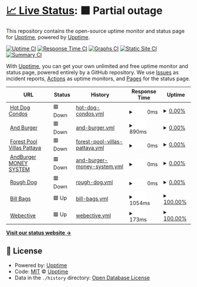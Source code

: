 # [📈 Live Status](https://demo.upptime.js.org): <!--live status--> **🟧 Partial outage**

This repository contains the open-source uptime monitor and status page for [Upptime](https://upptime.js.org), powered by [Upptime](https://github.com/upptime/upptime).

[![Uptime CI](https://github.com/upptime/upptime/workflows/Uptime%20CI/badge.svg)](https://github.com/upptime/upptime/actions?query=workflow%3A%22Uptime+CI%22)
[![Response Time CI](https://github.com/upptime/upptime/workflows/Response%20Time%20CI/badge.svg)](https://github.com/upptime/upptime/actions?query=workflow%3A%22Response+Time+CI%22)
[![Graphs CI](https://github.com/upptime/upptime/workflows/Graphs%20CI/badge.svg)](https://github.com/upptime/upptime/actions?query=workflow%3A%22Graphs+CI%22)
[![Static Site CI](https://github.com/upptime/upptime/workflows/Static%20Site%20CI/badge.svg)](https://github.com/upptime/upptime/actions?query=workflow%3A%22Static+Site+CI%22)
[![Summary CI](https://github.com/upptime/upptime/workflows/Summary%20CI/badge.svg)](https://github.com/upptime/upptime/actions?query=workflow%3A%22Summary+CI%22)

With [Upptime](https://upptime.js.org), you can get your own unlimited and free uptime monitor and status page, powered entirely by a GitHub repository. We use [Issues](https://github.com/upptime/upptime/issues) as incident reports, [Actions](https://github.com/upptime/upptime/actions) as uptime monitors, and [Pages](https://demo.upptime.js.org) for the status page.

<!--start: status pages-->
<!-- This summary is generated by Upptime (https://github.com/upptime/upptime) -->
<!-- Do not edit this manually, your changes will be overwritten -->
<!-- prettier-ignore -->
| URL | Status | History | Response Time | Uptime |
| --- | ------ | ------- | ------------- | ------ |
| <img alt="" src="https://icons.duckduckgo.com/ip3/www.hotdogcondos.com.ico" height="13"> [Hot Dog Condos](https://www.hotdogcondos.com/) | 🟥 Down | [hot-dog-condos.yml](https://github.com/gnosis93/UPTIME-APPSILION/commits/HEAD/history/hot-dog-condos.yml) | <details><summary><img alt="Response time graph" src="./graphs/hot-dog-condos/response-time-week.png" height="20"> 0ms</summary><br><a href="https://demo.upptime.js.org/history/hot-dog-condos"><img alt="Response time 1819" src="https://img.shields.io/endpoint?url=https%3A%2F%2Fraw.githubusercontent.com%2Fgnosis93%2FUPTIME-APPSILION%2FHEAD%2Fapi%2Fhot-dog-condos%2Fresponse-time.json"></a><br><a href="https://demo.upptime.js.org/history/hot-dog-condos"><img alt="24-hour response time 0" src="https://img.shields.io/endpoint?url=https%3A%2F%2Fraw.githubusercontent.com%2Fgnosis93%2FUPTIME-APPSILION%2FHEAD%2Fapi%2Fhot-dog-condos%2Fresponse-time-day.json"></a><br><a href="https://demo.upptime.js.org/history/hot-dog-condos"><img alt="7-day response time 0" src="https://img.shields.io/endpoint?url=https%3A%2F%2Fraw.githubusercontent.com%2Fgnosis93%2FUPTIME-APPSILION%2FHEAD%2Fapi%2Fhot-dog-condos%2Fresponse-time-week.json"></a><br><a href="https://demo.upptime.js.org/history/hot-dog-condos"><img alt="30-day response time 0" src="https://img.shields.io/endpoint?url=https%3A%2F%2Fraw.githubusercontent.com%2Fgnosis93%2FUPTIME-APPSILION%2FHEAD%2Fapi%2Fhot-dog-condos%2Fresponse-time-month.json"></a><br><a href="https://demo.upptime.js.org/history/hot-dog-condos"><img alt="1-year response time 1906" src="https://img.shields.io/endpoint?url=https%3A%2F%2Fraw.githubusercontent.com%2Fgnosis93%2FUPTIME-APPSILION%2FHEAD%2Fapi%2Fhot-dog-condos%2Fresponse-time-year.json"></a></details> | <details><summary><a href="https://demo.upptime.js.org/history/hot-dog-condos">0.00%</a></summary><a href="https://demo.upptime.js.org/history/hot-dog-condos"><img alt="All-time uptime 50.60%" src="https://img.shields.io/endpoint?url=https%3A%2F%2Fraw.githubusercontent.com%2Fgnosis93%2FUPTIME-APPSILION%2FHEAD%2Fapi%2Fhot-dog-condos%2Fuptime.json"></a><br><a href="https://demo.upptime.js.org/history/hot-dog-condos"><img alt="24-hour uptime 0.00%" src="https://img.shields.io/endpoint?url=https%3A%2F%2Fraw.githubusercontent.com%2Fgnosis93%2FUPTIME-APPSILION%2FHEAD%2Fapi%2Fhot-dog-condos%2Fuptime-day.json"></a><br><a href="https://demo.upptime.js.org/history/hot-dog-condos"><img alt="7-day uptime 0.00%" src="https://img.shields.io/endpoint?url=https%3A%2F%2Fraw.githubusercontent.com%2Fgnosis93%2FUPTIME-APPSILION%2FHEAD%2Fapi%2Fhot-dog-condos%2Fuptime-week.json"></a><br><a href="https://demo.upptime.js.org/history/hot-dog-condos"><img alt="30-day uptime 1.38%" src="https://img.shields.io/endpoint?url=https%3A%2F%2Fraw.githubusercontent.com%2Fgnosis93%2FUPTIME-APPSILION%2FHEAD%2Fapi%2Fhot-dog-condos%2Fuptime-month.json"></a><br><a href="https://demo.upptime.js.org/history/hot-dog-condos"><img alt="1-year uptime 4.58%" src="https://img.shields.io/endpoint?url=https%3A%2F%2Fraw.githubusercontent.com%2Fgnosis93%2FUPTIME-APPSILION%2FHEAD%2Fapi%2Fhot-dog-condos%2Fuptime-year.json"></a></details>
| <img alt="" src="https://icons.duckduckgo.com/ip3/andburger.in.th.ico" height="13"> [And Burger](https://andburger.in.th/) | 🟥 Down | [and-burger.yml](https://github.com/gnosis93/UPTIME-APPSILION/commits/HEAD/history/and-burger.yml) | <details><summary><img alt="Response time graph" src="./graphs/and-burger/response-time-week.png" height="20"> 890ms</summary><br><a href="https://demo.upptime.js.org/history/and-burger"><img alt="Response time 1628" src="https://img.shields.io/endpoint?url=https%3A%2F%2Fraw.githubusercontent.com%2Fgnosis93%2FUPTIME-APPSILION%2FHEAD%2Fapi%2Fand-burger%2Fresponse-time.json"></a><br><a href="https://demo.upptime.js.org/history/and-burger"><img alt="24-hour response time 673" src="https://img.shields.io/endpoint?url=https%3A%2F%2Fraw.githubusercontent.com%2Fgnosis93%2FUPTIME-APPSILION%2FHEAD%2Fapi%2Fand-burger%2Fresponse-time-day.json"></a><br><a href="https://demo.upptime.js.org/history/and-burger"><img alt="7-day response time 890" src="https://img.shields.io/endpoint?url=https%3A%2F%2Fraw.githubusercontent.com%2Fgnosis93%2FUPTIME-APPSILION%2FHEAD%2Fapi%2Fand-burger%2Fresponse-time-week.json"></a><br><a href="https://demo.upptime.js.org/history/and-burger"><img alt="30-day response time 904" src="https://img.shields.io/endpoint?url=https%3A%2F%2Fraw.githubusercontent.com%2Fgnosis93%2FUPTIME-APPSILION%2FHEAD%2Fapi%2Fand-burger%2Fresponse-time-month.json"></a><br><a href="https://demo.upptime.js.org/history/and-burger"><img alt="1-year response time 1525" src="https://img.shields.io/endpoint?url=https%3A%2F%2Fraw.githubusercontent.com%2Fgnosis93%2FUPTIME-APPSILION%2FHEAD%2Fapi%2Fand-burger%2Fresponse-time-year.json"></a></details> | <details><summary><a href="https://demo.upptime.js.org/history/and-burger">0.00%</a></summary><a href="https://demo.upptime.js.org/history/and-burger"><img alt="All-time uptime 92.38%" src="https://img.shields.io/endpoint?url=https%3A%2F%2Fraw.githubusercontent.com%2Fgnosis93%2FUPTIME-APPSILION%2FHEAD%2Fapi%2Fand-burger%2Fuptime.json"></a><br><a href="https://demo.upptime.js.org/history/and-burger"><img alt="24-hour uptime 0.00%" src="https://img.shields.io/endpoint?url=https%3A%2F%2Fraw.githubusercontent.com%2Fgnosis93%2FUPTIME-APPSILION%2FHEAD%2Fapi%2Fand-burger%2Fuptime-day.json"></a><br><a href="https://demo.upptime.js.org/history/and-burger"><img alt="7-day uptime 0.00%" src="https://img.shields.io/endpoint?url=https%3A%2F%2Fraw.githubusercontent.com%2Fgnosis93%2FUPTIME-APPSILION%2FHEAD%2Fapi%2Fand-burger%2Fuptime-week.json"></a><br><a href="https://demo.upptime.js.org/history/and-burger"><img alt="30-day uptime 1.38%" src="https://img.shields.io/endpoint?url=https%3A%2F%2Fraw.githubusercontent.com%2Fgnosis93%2FUPTIME-APPSILION%2FHEAD%2Fapi%2Fand-burger%2Fuptime-month.json"></a><br><a href="https://demo.upptime.js.org/history/and-burger"><img alt="1-year uptime 85.14%" src="https://img.shields.io/endpoint?url=https%3A%2F%2Fraw.githubusercontent.com%2Fgnosis93%2FUPTIME-APPSILION%2FHEAD%2Fapi%2Fand-burger%2Fuptime-year.json"></a></details>
| <img alt="" src="https://icons.duckduckgo.com/ip3/forestpoolvillaspattaya.com.ico" height="13"> [Forest Pool Villas Pattaya](https://forestpoolvillaspattaya.com/) | 🟥 Down | [forest-pool-villas-pattaya.yml](https://github.com/gnosis93/UPTIME-APPSILION/commits/HEAD/history/forest-pool-villas-pattaya.yml) | <details><summary><img alt="Response time graph" src="./graphs/forest-pool-villas-pattaya/response-time-week.png" height="20"> 0ms</summary><br><a href="https://demo.upptime.js.org/history/forest-pool-villas-pattaya"><img alt="Response time 0" src="https://img.shields.io/endpoint?url=https%3A%2F%2Fraw.githubusercontent.com%2Fgnosis93%2FUPTIME-APPSILION%2FHEAD%2Fapi%2Fforest-pool-villas-pattaya%2Fresponse-time.json"></a><br><a href="https://demo.upptime.js.org/history/forest-pool-villas-pattaya"><img alt="24-hour response time 0" src="https://img.shields.io/endpoint?url=https%3A%2F%2Fraw.githubusercontent.com%2Fgnosis93%2FUPTIME-APPSILION%2FHEAD%2Fapi%2Fforest-pool-villas-pattaya%2Fresponse-time-day.json"></a><br><a href="https://demo.upptime.js.org/history/forest-pool-villas-pattaya"><img alt="7-day response time 0" src="https://img.shields.io/endpoint?url=https%3A%2F%2Fraw.githubusercontent.com%2Fgnosis93%2FUPTIME-APPSILION%2FHEAD%2Fapi%2Fforest-pool-villas-pattaya%2Fresponse-time-week.json"></a><br><a href="https://demo.upptime.js.org/history/forest-pool-villas-pattaya"><img alt="30-day response time 0" src="https://img.shields.io/endpoint?url=https%3A%2F%2Fraw.githubusercontent.com%2Fgnosis93%2FUPTIME-APPSILION%2FHEAD%2Fapi%2Fforest-pool-villas-pattaya%2Fresponse-time-month.json"></a><br><a href="https://demo.upptime.js.org/history/forest-pool-villas-pattaya"><img alt="1-year response time 0" src="https://img.shields.io/endpoint?url=https%3A%2F%2Fraw.githubusercontent.com%2Fgnosis93%2FUPTIME-APPSILION%2FHEAD%2Fapi%2Fforest-pool-villas-pattaya%2Fresponse-time-year.json"></a></details> | <details><summary><a href="https://demo.upptime.js.org/history/forest-pool-villas-pattaya">0.00%</a></summary><a href="https://demo.upptime.js.org/history/forest-pool-villas-pattaya"><img alt="All-time uptime 21.84%" src="https://img.shields.io/endpoint?url=https%3A%2F%2Fraw.githubusercontent.com%2Fgnosis93%2FUPTIME-APPSILION%2FHEAD%2Fapi%2Fforest-pool-villas-pattaya%2Fuptime.json"></a><br><a href="https://demo.upptime.js.org/history/forest-pool-villas-pattaya"><img alt="24-hour uptime 0.00%" src="https://img.shields.io/endpoint?url=https%3A%2F%2Fraw.githubusercontent.com%2Fgnosis93%2FUPTIME-APPSILION%2FHEAD%2Fapi%2Fforest-pool-villas-pattaya%2Fuptime-day.json"></a><br><a href="https://demo.upptime.js.org/history/forest-pool-villas-pattaya"><img alt="7-day uptime 0.00%" src="https://img.shields.io/endpoint?url=https%3A%2F%2Fraw.githubusercontent.com%2Fgnosis93%2FUPTIME-APPSILION%2FHEAD%2Fapi%2Fforest-pool-villas-pattaya%2Fuptime-week.json"></a><br><a href="https://demo.upptime.js.org/history/forest-pool-villas-pattaya"><img alt="30-day uptime 1.38%" src="https://img.shields.io/endpoint?url=https%3A%2F%2Fraw.githubusercontent.com%2Fgnosis93%2FUPTIME-APPSILION%2FHEAD%2Fapi%2Fforest-pool-villas-pattaya%2Fuptime-month.json"></a><br><a href="https://demo.upptime.js.org/history/forest-pool-villas-pattaya"><img alt="1-year uptime 0.00%" src="https://img.shields.io/endpoint?url=https%3A%2F%2Fraw.githubusercontent.com%2Fgnosis93%2FUPTIME-APPSILION%2FHEAD%2Fapi%2Fforest-pool-villas-pattaya%2Fuptime-year.json"></a></details>
| <img alt="" src="https://icons.duckduckgo.com/ip3/money.hotdogcondos.com.ico" height="13"> [AndBurger MONEY SYSTEM](https://money.hotdogcondos.com/) | 🟥 Down | [and-burger-money-system.yml](https://github.com/gnosis93/UPTIME-APPSILION/commits/HEAD/history/and-burger-money-system.yml) | <details><summary><img alt="Response time graph" src="./graphs/and-burger-money-system/response-time-week.png" height="20"> 0ms</summary><br><a href="https://demo.upptime.js.org/history/and-burger-money-system"><img alt="Response time 1103" src="https://img.shields.io/endpoint?url=https%3A%2F%2Fraw.githubusercontent.com%2Fgnosis93%2FUPTIME-APPSILION%2FHEAD%2Fapi%2Fand-burger-money-system%2Fresponse-time.json"></a><br><a href="https://demo.upptime.js.org/history/and-burger-money-system"><img alt="24-hour response time 0" src="https://img.shields.io/endpoint?url=https%3A%2F%2Fraw.githubusercontent.com%2Fgnosis93%2FUPTIME-APPSILION%2FHEAD%2Fapi%2Fand-burger-money-system%2Fresponse-time-day.json"></a><br><a href="https://demo.upptime.js.org/history/and-burger-money-system"><img alt="7-day response time 0" src="https://img.shields.io/endpoint?url=https%3A%2F%2Fraw.githubusercontent.com%2Fgnosis93%2FUPTIME-APPSILION%2FHEAD%2Fapi%2Fand-burger-money-system%2Fresponse-time-week.json"></a><br><a href="https://demo.upptime.js.org/history/and-burger-money-system"><img alt="30-day response time 0" src="https://img.shields.io/endpoint?url=https%3A%2F%2Fraw.githubusercontent.com%2Fgnosis93%2FUPTIME-APPSILION%2FHEAD%2Fapi%2Fand-burger-money-system%2Fresponse-time-month.json"></a><br><a href="https://demo.upptime.js.org/history/and-burger-money-system"><img alt="1-year response time 0" src="https://img.shields.io/endpoint?url=https%3A%2F%2Fraw.githubusercontent.com%2Fgnosis93%2FUPTIME-APPSILION%2FHEAD%2Fapi%2Fand-burger-money-system%2Fresponse-time-year.json"></a></details> | <details><summary><a href="https://demo.upptime.js.org/history/and-burger-money-system">0.00%</a></summary><a href="https://demo.upptime.js.org/history/and-burger-money-system"><img alt="All-time uptime 44.78%" src="https://img.shields.io/endpoint?url=https%3A%2F%2Fraw.githubusercontent.com%2Fgnosis93%2FUPTIME-APPSILION%2FHEAD%2Fapi%2Fand-burger-money-system%2Fuptime.json"></a><br><a href="https://demo.upptime.js.org/history/and-burger-money-system"><img alt="24-hour uptime 0.00%" src="https://img.shields.io/endpoint?url=https%3A%2F%2Fraw.githubusercontent.com%2Fgnosis93%2FUPTIME-APPSILION%2FHEAD%2Fapi%2Fand-burger-money-system%2Fuptime-day.json"></a><br><a href="https://demo.upptime.js.org/history/and-burger-money-system"><img alt="7-day uptime 0.00%" src="https://img.shields.io/endpoint?url=https%3A%2F%2Fraw.githubusercontent.com%2Fgnosis93%2FUPTIME-APPSILION%2FHEAD%2Fapi%2Fand-burger-money-system%2Fuptime-week.json"></a><br><a href="https://demo.upptime.js.org/history/and-burger-money-system"><img alt="30-day uptime 1.38%" src="https://img.shields.io/endpoint?url=https%3A%2F%2Fraw.githubusercontent.com%2Fgnosis93%2FUPTIME-APPSILION%2FHEAD%2Fapi%2Fand-burger-money-system%2Fuptime-month.json"></a><br><a href="https://demo.upptime.js.org/history/and-burger-money-system"><img alt="1-year uptime 0.00%" src="https://img.shields.io/endpoint?url=https%3A%2F%2Fraw.githubusercontent.com%2Fgnosis93%2FUPTIME-APPSILION%2FHEAD%2Fapi%2Fand-burger-money-system%2Fuptime-year.json"></a></details>
| <img alt="" src="https://icons.duckduckgo.com/ip3/rough.dog.ico" height="13"> [Rough Dog](https://rough.dog/) | 🟥 Down | [rough-dog.yml](https://github.com/gnosis93/UPTIME-APPSILION/commits/HEAD/history/rough-dog.yml) | <details><summary><img alt="Response time graph" src="./graphs/rough-dog/response-time-week.png" height="20"> 0ms</summary><br><a href="https://demo.upptime.js.org/history/rough-dog"><img alt="Response time 1395" src="https://img.shields.io/endpoint?url=https%3A%2F%2Fraw.githubusercontent.com%2Fgnosis93%2FUPTIME-APPSILION%2FHEAD%2Fapi%2Frough-dog%2Fresponse-time.json"></a><br><a href="https://demo.upptime.js.org/history/rough-dog"><img alt="24-hour response time 0" src="https://img.shields.io/endpoint?url=https%3A%2F%2Fraw.githubusercontent.com%2Fgnosis93%2FUPTIME-APPSILION%2FHEAD%2Fapi%2Frough-dog%2Fresponse-time-day.json"></a><br><a href="https://demo.upptime.js.org/history/rough-dog"><img alt="7-day response time 0" src="https://img.shields.io/endpoint?url=https%3A%2F%2Fraw.githubusercontent.com%2Fgnosis93%2FUPTIME-APPSILION%2FHEAD%2Fapi%2Frough-dog%2Fresponse-time-week.json"></a><br><a href="https://demo.upptime.js.org/history/rough-dog"><img alt="30-day response time 0" src="https://img.shields.io/endpoint?url=https%3A%2F%2Fraw.githubusercontent.com%2Fgnosis93%2FUPTIME-APPSILION%2FHEAD%2Fapi%2Frough-dog%2Fresponse-time-month.json"></a><br><a href="https://demo.upptime.js.org/history/rough-dog"><img alt="1-year response time 1642" src="https://img.shields.io/endpoint?url=https%3A%2F%2Fraw.githubusercontent.com%2Fgnosis93%2FUPTIME-APPSILION%2FHEAD%2Fapi%2Frough-dog%2Fresponse-time-year.json"></a></details> | <details><summary><a href="https://demo.upptime.js.org/history/rough-dog">0.00%</a></summary><a href="https://demo.upptime.js.org/history/rough-dog"><img alt="All-time uptime 50.07%" src="https://img.shields.io/endpoint?url=https%3A%2F%2Fraw.githubusercontent.com%2Fgnosis93%2FUPTIME-APPSILION%2FHEAD%2Fapi%2Frough-dog%2Fuptime.json"></a><br><a href="https://demo.upptime.js.org/history/rough-dog"><img alt="24-hour uptime 0.00%" src="https://img.shields.io/endpoint?url=https%3A%2F%2Fraw.githubusercontent.com%2Fgnosis93%2FUPTIME-APPSILION%2FHEAD%2Fapi%2Frough-dog%2Fuptime-day.json"></a><br><a href="https://demo.upptime.js.org/history/rough-dog"><img alt="7-day uptime 0.00%" src="https://img.shields.io/endpoint?url=https%3A%2F%2Fraw.githubusercontent.com%2Fgnosis93%2FUPTIME-APPSILION%2FHEAD%2Fapi%2Frough-dog%2Fuptime-week.json"></a><br><a href="https://demo.upptime.js.org/history/rough-dog"><img alt="30-day uptime 1.38%" src="https://img.shields.io/endpoint?url=https%3A%2F%2Fraw.githubusercontent.com%2Fgnosis93%2FUPTIME-APPSILION%2FHEAD%2Fapi%2Frough-dog%2Fuptime-month.json"></a><br><a href="https://demo.upptime.js.org/history/rough-dog"><img alt="1-year uptime 6.58%" src="https://img.shields.io/endpoint?url=https%3A%2F%2Fraw.githubusercontent.com%2Fgnosis93%2FUPTIME-APPSILION%2FHEAD%2Fapi%2Frough-dog%2Fuptime-year.json"></a></details>
| <img alt="" src="https://icons.duckduckgo.com/ip3/bills-bags.com.ico" height="13"> [Bill Bags](https://bills-bags.com/) | 🟩 Up | [bill-bags.yml](https://github.com/gnosis93/UPTIME-APPSILION/commits/HEAD/history/bill-bags.yml) | <details><summary><img alt="Response time graph" src="./graphs/bill-bags/response-time-week.png" height="20"> 1054ms</summary><br><a href="https://demo.upptime.js.org/history/bill-bags"><img alt="Response time 1358" src="https://img.shields.io/endpoint?url=https%3A%2F%2Fraw.githubusercontent.com%2Fgnosis93%2FUPTIME-APPSILION%2FHEAD%2Fapi%2Fbill-bags%2Fresponse-time.json"></a><br><a href="https://demo.upptime.js.org/history/bill-bags"><img alt="24-hour response time 1079" src="https://img.shields.io/endpoint?url=https%3A%2F%2Fraw.githubusercontent.com%2Fgnosis93%2FUPTIME-APPSILION%2FHEAD%2Fapi%2Fbill-bags%2Fresponse-time-day.json"></a><br><a href="https://demo.upptime.js.org/history/bill-bags"><img alt="7-day response time 1054" src="https://img.shields.io/endpoint?url=https%3A%2F%2Fraw.githubusercontent.com%2Fgnosis93%2FUPTIME-APPSILION%2FHEAD%2Fapi%2Fbill-bags%2Fresponse-time-week.json"></a><br><a href="https://demo.upptime.js.org/history/bill-bags"><img alt="30-day response time 1718" src="https://img.shields.io/endpoint?url=https%3A%2F%2Fraw.githubusercontent.com%2Fgnosis93%2FUPTIME-APPSILION%2FHEAD%2Fapi%2Fbill-bags%2Fresponse-time-month.json"></a><br><a href="https://demo.upptime.js.org/history/bill-bags"><img alt="1-year response time 1356" src="https://img.shields.io/endpoint?url=https%3A%2F%2Fraw.githubusercontent.com%2Fgnosis93%2FUPTIME-APPSILION%2FHEAD%2Fapi%2Fbill-bags%2Fresponse-time-year.json"></a></details> | <details><summary><a href="https://demo.upptime.js.org/history/bill-bags">100.00%</a></summary><a href="https://demo.upptime.js.org/history/bill-bags"><img alt="All-time uptime 99.85%" src="https://img.shields.io/endpoint?url=https%3A%2F%2Fraw.githubusercontent.com%2Fgnosis93%2FUPTIME-APPSILION%2FHEAD%2Fapi%2Fbill-bags%2Fuptime.json"></a><br><a href="https://demo.upptime.js.org/history/bill-bags"><img alt="24-hour uptime 100.00%" src="https://img.shields.io/endpoint?url=https%3A%2F%2Fraw.githubusercontent.com%2Fgnosis93%2FUPTIME-APPSILION%2FHEAD%2Fapi%2Fbill-bags%2Fuptime-day.json"></a><br><a href="https://demo.upptime.js.org/history/bill-bags"><img alt="7-day uptime 100.00%" src="https://img.shields.io/endpoint?url=https%3A%2F%2Fraw.githubusercontent.com%2Fgnosis93%2FUPTIME-APPSILION%2FHEAD%2Fapi%2Fbill-bags%2Fuptime-week.json"></a><br><a href="https://demo.upptime.js.org/history/bill-bags"><img alt="30-day uptime 99.95%" src="https://img.shields.io/endpoint?url=https%3A%2F%2Fraw.githubusercontent.com%2Fgnosis93%2FUPTIME-APPSILION%2FHEAD%2Fapi%2Fbill-bags%2Fuptime-month.json"></a><br><a href="https://demo.upptime.js.org/history/bill-bags"><img alt="1-year uptime 99.82%" src="https://img.shields.io/endpoint?url=https%3A%2F%2Fraw.githubusercontent.com%2Fgnosis93%2FUPTIME-APPSILION%2FHEAD%2Fapi%2Fbill-bags%2Fuptime-year.json"></a></details>
| <img alt="" src="https://icons.duckduckgo.com/ip3/webective.com.ico" height="13"> [Webective](https://webective.com/) | 🟩 Up | [webective.yml](https://github.com/gnosis93/UPTIME-APPSILION/commits/HEAD/history/webective.yml) | <details><summary><img alt="Response time graph" src="./graphs/webective/response-time-week.png" height="20"> 173ms</summary><br><a href="https://demo.upptime.js.org/history/webective"><img alt="Response time 276" src="https://img.shields.io/endpoint?url=https%3A%2F%2Fraw.githubusercontent.com%2Fgnosis93%2FUPTIME-APPSILION%2FHEAD%2Fapi%2Fwebective%2Fresponse-time.json"></a><br><a href="https://demo.upptime.js.org/history/webective"><img alt="24-hour response time 188" src="https://img.shields.io/endpoint?url=https%3A%2F%2Fraw.githubusercontent.com%2Fgnosis93%2FUPTIME-APPSILION%2FHEAD%2Fapi%2Fwebective%2Fresponse-time-day.json"></a><br><a href="https://demo.upptime.js.org/history/webective"><img alt="7-day response time 173" src="https://img.shields.io/endpoint?url=https%3A%2F%2Fraw.githubusercontent.com%2Fgnosis93%2FUPTIME-APPSILION%2FHEAD%2Fapi%2Fwebective%2Fresponse-time-week.json"></a><br><a href="https://demo.upptime.js.org/history/webective"><img alt="30-day response time 178" src="https://img.shields.io/endpoint?url=https%3A%2F%2Fraw.githubusercontent.com%2Fgnosis93%2FUPTIME-APPSILION%2FHEAD%2Fapi%2Fwebective%2Fresponse-time-month.json"></a><br><a href="https://demo.upptime.js.org/history/webective"><img alt="1-year response time 285" src="https://img.shields.io/endpoint?url=https%3A%2F%2Fraw.githubusercontent.com%2Fgnosis93%2FUPTIME-APPSILION%2FHEAD%2Fapi%2Fwebective%2Fresponse-time-year.json"></a></details> | <details><summary><a href="https://demo.upptime.js.org/history/webective">100.00%</a></summary><a href="https://demo.upptime.js.org/history/webective"><img alt="All-time uptime 99.99%" src="https://img.shields.io/endpoint?url=https%3A%2F%2Fraw.githubusercontent.com%2Fgnosis93%2FUPTIME-APPSILION%2FHEAD%2Fapi%2Fwebective%2Fuptime.json"></a><br><a href="https://demo.upptime.js.org/history/webective"><img alt="24-hour uptime 100.00%" src="https://img.shields.io/endpoint?url=https%3A%2F%2Fraw.githubusercontent.com%2Fgnosis93%2FUPTIME-APPSILION%2FHEAD%2Fapi%2Fwebective%2Fuptime-day.json"></a><br><a href="https://demo.upptime.js.org/history/webective"><img alt="7-day uptime 100.00%" src="https://img.shields.io/endpoint?url=https%3A%2F%2Fraw.githubusercontent.com%2Fgnosis93%2FUPTIME-APPSILION%2FHEAD%2Fapi%2Fwebective%2Fuptime-week.json"></a><br><a href="https://demo.upptime.js.org/history/webective"><img alt="30-day uptime 100.00%" src="https://img.shields.io/endpoint?url=https%3A%2F%2Fraw.githubusercontent.com%2Fgnosis93%2FUPTIME-APPSILION%2FHEAD%2Fapi%2Fwebective%2Fuptime-month.json"></a><br><a href="https://demo.upptime.js.org/history/webective"><img alt="1-year uptime 100.00%" src="https://img.shields.io/endpoint?url=https%3A%2F%2Fraw.githubusercontent.com%2Fgnosis93%2FUPTIME-APPSILION%2FHEAD%2Fapi%2Fwebective%2Fuptime-year.json"></a></details>

<!--end: status pages-->

[**Visit our status website →**](https://demo.upptime.js.org)

## 📄 License

- Powered by: [Upptime](https://github.com/upptime/upptime)
- Code: [MIT](./LICENSE) © [Upptime](https://upptime.js.org)
- Data in the `./history` directory: [Open Database License](https://opendatacommons.org/licenses/odbl/1-0/)
